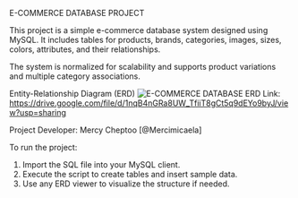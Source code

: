 E-COMMERCE DATABASE PROJECT

This project is a simple e-commerce database system designed using MySQL. 
It includes tables for products, brands, categories, images, sizes, colors, 
attributes, and their relationships.

The system is normalized for scalability and supports product variations 
and multiple category associations.

Entity-Relationship Diagram (ERD)
![E-COMMERCE DATABASE]()
ERD Link:
https://drive.google.com/file/d/1nqB4nGRa8UW_TfiiT8gCt5q9dEYo9byJ/view?usp=sharing

Project Developer:
Mercy Cheptoo [@Mercimicaela]

To run the project:
1. Import the SQL file into your MySQL client.
2. Execute the script to create tables and insert sample data.
3. Use any ERD viewer to visualize the structure if needed.

